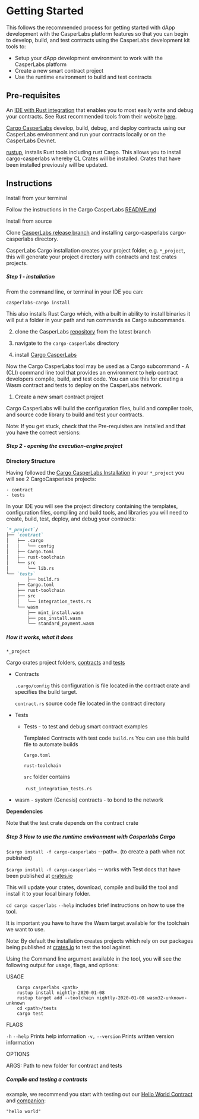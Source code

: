 # Getting Started

This follows the recommended process for getting started with dApp development with the CasperLabs platform features so that you can begin to develop, build, and test contracts using the CasperLabs development kit tools to:

- Setup your dApp development environment to work with the CasperLabs platform
- Create a new smart contract project
- Use the runtime environment to build and test contracts

## Pre-requisites

An [IDE with Rust integration](https://www.rust-lang.org/tools) that enables you to most easily write and debug your contracts. See Rust recommended tools from their website [here](https://www.rust-lang.org/tools). 

[Cargo CasperLabs](https://github.com/CasperLabs/CasperLabs/tree/v0.14.0/execution-engine/cargo-casperlabs) develop, build, debug, and deploy contracts using our CasperLabs environment and run your contracts locally or on the CasperLabs Devnet.

[rustup](https://rustup.rs/), installs Rust tools including rust Cargo. This allows you to install cargo-casperlabs whereby CL Crates will be installed. Crates that have been installed previously will be updated.

## Instructions

Install from your terminal

Follow the instructions in the Cargo CasperLabs [README.md](https://github.com/CasperLabs/CasperLabs/tree/v0.14.0/execution-engine/cargo-casperlabs#usage) 

Install from source

Clone [CasperLabs release branch](https://github.com/CasperLabs/CasperLabs/tree/v0.14.0/execution-engine/cargo-casperlabs#installation) and installing cargo-casperlabs cargo-casperlabs directory.

CasperLabs Cargo installation creates your project folder, e.g.  `*_project`, this will generate your project directory with contracts and test crates projects.

##### Step 1 - installation

From the command line, or terminal in your IDE you can: 

`casperlabs-cargo install` 

This also installs Rust Cargo which, with a built in ability to install binaries it will put a folder in your path and run commands as Cargo subcommands. 

2. clone the CasperLabs [repository](https://github.com/CasperLabs/CasperLabs/tree/v0.14.0) from the latest branch 

3. navigate to the `cargo-casperlabs` directory

4. install [Cargo CasperLabs ](https://github.com/CasperLabs/CasperLabs/tree/v0.14.0/execution-engine/cargo-casperlabs#installation) 

Now the Cargo CasperLabs tool may be used as a Cargo subcommand -  A (CLI) command line tool that provides an environment to help contract developers compile, build, and test code. You can use this for creating a Wasm contract and tests  to deploy on the CasperLabs network. 

1. Create a new smart contract project

Cargo CasperLabs will build the configuration files, build and compiler tools, and source code library to build and test your contracts.

Note: If you get stuck, check that the Pre-requisites are installed and that you have the correct versions:

##### Step 2 - opening the execution-engine project

**Directory Structure**

Having followed the [Cargo CasperLabs Installation](https://github.com/CasperLabs/CasperLabs/tree/v0.14.0/execution-engine/cargo-casperlabs#usage) in your `*_project` you will see 2 CargoCasperlabs projects:

    - contract
    - tests 

In your IDE you will see the project directory containing the templates, configuration files, compiling and build tools, and libraries you will need to create, build, test, deploy, and debug your contracts: 

```markdown
`*_project`/
├── `contract`
│   ├── .cargo
│   │   └── config
│   ├── Cargo.toml
│   ├── rust-toolchain
│   └── src
│       └── lib.rs
└── `tests`
		├── build.rs
    ├── Cargo.toml
    ├── rust-toolchain
    ├── src
    │   └── integration_tests.rs
    └── wasm
        ├── mint_install.wasm
        ├── pos_install.wasm
        └── standard_payment.wasm
```

##### How it works, what it does

`*_project`

Cargo crates project folders, [contracts](https://github.com/CasperLabs/CasperLabs/tree/v0.14.0/execution-engine/contracts) and [tests](https://github.com/CasperLabs/CasperLabs/tree/v0.14.0/execution-engine/contracts/test) 

* Contracts

  `.cargo/config` this configuration is file located in the contract crate and specifies the build target.

  `contract.rs` source code file located in the contract directory

* Tests 

  * Tests - to test and debug smart contract examples

    Templated Contracts with test code
    `build.rs`  You can use this build file to automate builds

    `Cargo.toml`

    `rust-toolchain`

    `src` folder contains 

    ​	 	`rust_integration_tests.rs `	

* wasm - system (Genesis) contracts - to bond to the network

**Dependencies**

Note that the test crate depends on the contract crate

##### Step 3 How to use the runtime environment with Casperlabs Cargo

`$cargo install -f cargo-casperlabs` --path=. (to create a path when not published)

`$cargo install -f cargo-casperlabs` -- works with Test docs that have been published at [crates.io](https://crates.io/crates/cargo-casperlabs)

This will update your crates, download, compile and build the tool and install it to your local binary folder.

`cd cargo casperlabs`  `--help` includes brief instructions on how to use the tool.

It is important you have to have the Wasm target available for the toolchain we want to use.

Note: By default the installation creates projects which rely on our packages being published at [crates.io](crates.io) to test the tool against.

Using the Command line argument available in the tool,  you will see the following output for usage, flags, and options:

USAGE

```shell
	Cargo casperlabs <path>
	rustup install nightly-2020-01-08
	rustup target add --toolchain nightly-2020-01-08 wasm32-unknown-unknown
	cd <path>/tests
	cargo test
```

FLAGS

`-h` `--help` Prints help information
`-v,` `--version` Prints written version information

OPTIONS

ARGS:	<path>  Path to new folder for contract and tests

##### Compile and testing a contracts


example, we recommend you start with testing out our [Hello World Contract](https://github.com/CasperLabs/CasperLabs/tree/v0.14.0/execution-engine/contracts/examples/hello-name-define) and [companion](https://github.com/CasperLabs/CasperLabs/tree/v0.14.0/execution-engine/contracts/examples/hello-name-call):

 `"hello world"`


